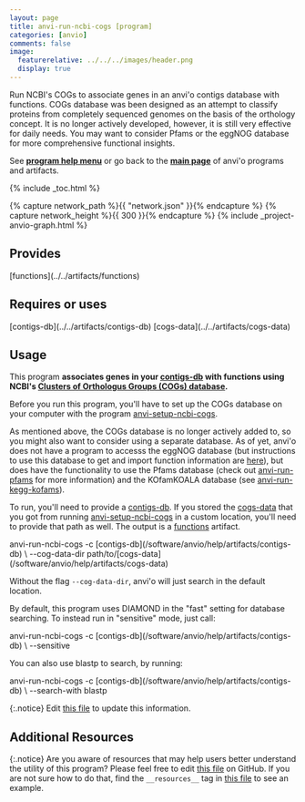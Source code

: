 ```yaml
---
layout: page
title: anvi-run-ncbi-cogs [program]
categories: [anvio]
comments: false
image:
  featurerelative: ../../../images/header.png
  display: true
---
```


Run NCBI&#39;s COGs to associate genes in an anvi&#39;o contigs database with functions. COGs database was been designed as an attempt to classify proteins from completely sequenced genomes on the basis of the orthology concept. It is no longer actively developed, however, it is still very effective for daily needs. You may want to consider Pfams or the eggNOG database for more comprehensive functional insights.

See **[program help menu](../../../vignette#anvi-run-ncbi-cogs)** or go back to the **[main page](../../)** of anvi'o programs and artifacts.


{% include _toc.html %}
<div id="svg" class="subnetwork"></div>
{% capture network_path %}{{ "network.json" }}{% endcapture %}
{% capture network_height %}{{ 300 }}{% endcapture %}
{% include _project-anvio-graph.html %}


## Provides

<p style="text-align: left" markdown="1"><span class="artifact-p">[functions](../../artifacts/functions)</span></p>

## Requires or uses

<p style="text-align: left" markdown="1"><span class="artifact-r">[contigs-db](../../artifacts/contigs-db)</span> <span class="artifact-r">[cogs-data](../../artifacts/cogs-data)</span></p>

## Usage


This program **associates genes in your <span class="artifact-n">[contigs-db](/software/anvio/help/artifacts/contigs-db)</span> with functions using NCBI's [Clusters of Orthologus Groups (COGs) database](https://www.ncbi.nlm.nih.gov/pmc/articles/PMC102395/).**

Before you run this program, you'll have to set up the COGs database on your computer with the program <span class="artifact-n">[anvi-setup-ncbi-cogs](/software/anvio/help/programs/anvi-setup-ncbi-cogs)</span>.  

As mentioned above, the COGs database is no longer actively added to, so you might also want to consider using a separate database. As of yet, anvi'o does not have a program to accesss the eggNOG database (but instructions to use this database to get and import function information are [here](http://merenlab.org/2016/06/18/importing-functions/#eggnog-database--emapper)), but does have the functionality to use the Pfams database (check out <span class="artifact-n">[anvi-run-pfams](/software/anvio/help/programs/anvi-run-pfams)</span> for more information) and the KOfamKOALA database (see <span class="artifact-n">[anvi-run-kegg-kofams](/software/anvio/help/programs/anvi-run-kegg-kofams)</span>). 

To run, you'll need to provide a <span class="artifact-n">[contigs-db](/software/anvio/help/artifacts/contigs-db)</span>. If you stored the <span class="artifact-n">[cogs-data](/software/anvio/help/artifacts/cogs-data)</span> that you got from running <span class="artifact-n">[anvi-setup-ncbi-cogs](/software/anvio/help/programs/anvi-setup-ncbi-cogs)</span> in a custom location, you'll need to provide that path as well. The output is a <span class="artifact-n">[functions](/software/anvio/help/artifacts/functions)</span> artifact. 

<div class="codeblock" markdown="1">
anvi&#45;run&#45;ncbi&#45;cogs &#45;c <span class="artifact&#45;n">[contigs&#45;db](/software/anvio/help/artifacts/contigs&#45;db)</span> \
            &#45;&#45;cog&#45;data&#45;dir path/to/<span class="artifact&#45;n">[cogs&#45;data](/software/anvio/help/artifacts/cogs&#45;data)</span>
</div>

Without the flag `--cog-data-dir`, anvi'o will just search in the default location.

By default, this program uses DIAMOND in the "fast" setting for database searching. To instead run in "sensitive" mode, just call: 

<div class="codeblock" markdown="1">
anvi&#45;run&#45;ncbi&#45;cogs &#45;c <span class="artifact&#45;n">[contigs&#45;db](/software/anvio/help/artifacts/contigs&#45;db)</span> \
            &#45;&#45;sensitive
</div>

You can also use blastp to search, by running: 

<div class="codeblock" markdown="1">
anvi&#45;run&#45;ncbi&#45;cogs &#45;c <span class="artifact&#45;n">[contigs&#45;db](/software/anvio/help/artifacts/contigs&#45;db)</span> \
            &#45;&#45;search&#45;with blastp
</div>




{:.notice}
Edit [this file](https://github.com/merenlab/anvio/tree/master/anvio/docs/programs/anvi-run-ncbi-cogs.md) to update this information.


## Additional Resources



{:.notice}
Are you aware of resources that may help users better understand the utility of this program? Please feel free to edit [this file](https://github.com/merenlab/anvio/tree/master/bin/anvi-run-ncbi-cogs) on GitHub. If you are not sure how to do that, find the `__resources__` tag in [this file](https://github.com/merenlab/anvio/blob/master/bin/anvi-interactive) to see an example.
